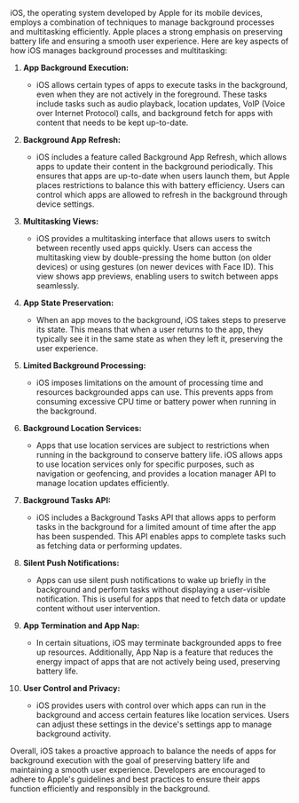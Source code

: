 iOS, the operating system developed by Apple for its mobile devices, employs a combination of techniques to manage background processes and multitasking efficiently. Apple places a strong emphasis on preserving battery life and ensuring a smooth user experience. Here are key aspects of how iOS manages background processes and multitasking:

1. **App Background Execution:**
   - iOS allows certain types of apps to execute tasks in the background, even when they are not actively in the foreground. These tasks include tasks such as audio playback, location updates, VoIP (Voice over Internet Protocol) calls, and background fetch for apps with content that needs to be kept up-to-date.

2. **Background App Refresh:**
   - iOS includes a feature called Background App Refresh, which allows apps to update their content in the background periodically. This ensures that apps are up-to-date when users launch them, but Apple places restrictions to balance this with battery efficiency. Users can control which apps are allowed to refresh in the background through device settings.

3. **Multitasking Views:**
   - iOS provides a multitasking interface that allows users to switch between recently used apps quickly. Users can access the multitasking view by double-pressing the home button (on older devices) or using gestures (on newer devices with Face ID). This view shows app previews, enabling users to switch between apps seamlessly.

4. **App State Preservation:**
   - When an app moves to the background, iOS takes steps to preserve its state. This means that when a user returns to the app, they typically see it in the same state as when they left it, preserving the user experience.

5. **Limited Background Processing:**
   - iOS imposes limitations on the amount of processing time and resources backgrounded apps can use. This prevents apps from consuming excessive CPU time or battery power when running in the background.

6. **Background Location Services:**
   - Apps that use location services are subject to restrictions when running in the background to conserve battery life. iOS allows apps to use location services only for specific purposes, such as navigation or geofencing, and provides a location manager API to manage location updates efficiently.

7. **Background Tasks API:**
   - iOS includes a Background Tasks API that allows apps to perform tasks in the background for a limited amount of time after the app has been suspended. This API enables apps to complete tasks such as fetching data or performing updates.

8. **Silent Push Notifications:**
   - Apps can use silent push notifications to wake up briefly in the background and perform tasks without displaying a user-visible notification. This is useful for apps that need to fetch data or update content without user intervention.

9. **App Termination and App Nap:**
   - In certain situations, iOS may terminate backgrounded apps to free up resources. Additionally, App Nap is a feature that reduces the energy impact of apps that are not actively being used, preserving battery life.

10. **User Control and Privacy:**
    - iOS provides users with control over which apps can run in the background and access certain features like location services. Users can adjust these settings in the device's settings app to manage background activity.

Overall, iOS takes a proactive approach to balance the needs of apps for background execution with the goal of preserving battery life and maintaining a smooth user experience. Developers are encouraged to adhere to Apple's guidelines and best practices to ensure their apps function efficiently and responsibly in the background.
